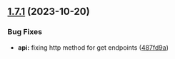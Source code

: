 ## [1.7.1](https://github.com/mdrijwan/submission-portal-api/compare/v1.7.0...v1.7.1) (2023-10-20)

### Bug Fixes

- **api:** fixing http method for get endpoints ([487fd9a](https://github.com/mdrijwan/submission-portal-api/commit/487fd9a98c088af871120205ef41d8c8f6b97c92))
